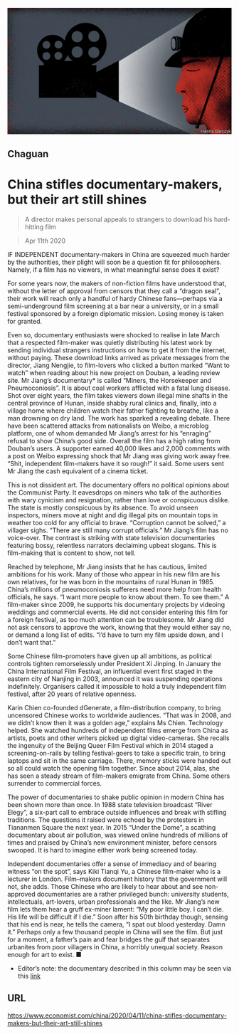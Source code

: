 ![](./images/20200411_CND000_1.jpg)

## Chaguan

# China stifles documentary-makers, but their art still shines

> A director makes personal appeals to strangers to download his hard-hitting film

> Apr 11th 2020

IF INDEPENDENT documentary-makers in China are squeezed much harder by the authorities, their plight will soon be a question fit for philosophers. Namely, if a film has no viewers, in what meaningful sense does it exist?

For some years now, the makers of non-fiction films have understood that, without the letter of approval from censors that they call a “dragon seal”, their work will reach only a handful of hardy Chinese fans—perhaps via a semi-underground film screening at a bar near a university, or in a small festival sponsored by a foreign diplomatic mission. Losing money is taken for granted.

Even so, documentary enthusiasts were shocked to realise in late March that a respected film-maker was quietly distributing his latest work by sending individual strangers instructions on how to get it from the internet, without paying. These download links arrived as private messages from the director, Jiang Nengjie, to film-lovers who clicked a button marked “Want to watch” when reading about his new project on Douban, a leading review site. Mr Jiang’s documentary* is called “Miners, the Horsekeeper and Pneumoconiosis”. It is about coal workers afflicted with a fatal lung disease. Shot over eight years, the film takes viewers down illegal mine shafts in the central province of Hunan, inside shabby rural clinics and, finally, into a village home where children watch their father fighting to breathe, like a man drowning on dry land. The work has sparked a revealing debate. There have been scattered attacks from nationalists on Weibo, a microblog platform, one of whom demanded Mr Jiang’s arrest for his “enraging” refusal to show China’s good side. Overall the film has a high rating from Douban’s users. A supporter earned 40,000 likes and 2,000 comments with a post on Weibo expressing shock that Mr Jiang was giving work away free. “Shit, independent film-makers have it so rough!” it said. Some users sent Mr Jiang the cash equivalent of a cinema ticket.

This is not dissident art. The documentary offers no political opinions about the Communist Party. It eavesdrops on miners who talk of the authorities with wary cynicism and resignation, rather than love or conspicuous dislike. The state is mostly conspicuous by its absence. To avoid unseen inspectors, miners move at night and dig illegal pits on mountain tops in weather too cold for any official to brave. “Corruption cannot be solved,” a villager sighs. “There are still many corrupt officials.” Mr Jiang’s film has no voice-over. The contrast is striking with state television documentaries featuring bossy, relentless narrators declaiming upbeat slogans. This is film-making that is content to show, not tell.

Reached by telephone, Mr Jiang insists that he has cautious, limited ambitions for his work. Many of those who appear in his new film are his own relatives, for he was born in the mountains of rural Hunan in 1985. China’s millions of pneumoconiosis sufferers need more help from health officials, he says. “I want more people to know about them. To see them.” A film-maker since 2009, he supports his documentary projects by videoing weddings and commercial events. He did not consider entering this film for a foreign festival, as too much attention can be troublesome. Mr Jiang did not ask censors to approve the work, knowing that they would either say no, or demand a long list of edits. “I’d have to turn my film upside down, and I don’t want that.”

Some Chinese film-promoters have given up all ambitions, as political controls tighten remorselessly under President Xi Jinping. In January the China International Film Festival, an influential event first staged in the eastern city of Nanjing in 2003, announced it was suspending operations indefinitely. Organisers called it impossible to hold a truly independent film festival, after 20 years of relative openness.

Karin Chien co-founded dGenerate, a film-distribution company, to bring uncensored Chinese works to worldwide audiences. “That was in 2008, and we didn’t know then it was a golden age,” explains Ms Chien. Technology helped. She watched hundreds of independent films emerge from China as artists, poets and other writers picked up digital video-cameras. She recalls the ingenuity of the Beijing Queer Film Festival which in 2014 staged a screening-on-rails by telling festival-goers to take a specific train, to bring laptops and sit in the same carriage. There, memory sticks were handed out so all could watch the opening film together. Since about 2014, alas, she has seen a steady stream of film-makers emigrate from China. Some others surrender to commercial forces.

The power of documentaries to shake public opinion in modern China has been shown more than once. In 1988 state television broadcast “River Elegy”, a six-part call to embrace outside influences and break with stifling traditions. The questions it raised were echoed by the protesters in Tiananmen Square the next year. In 2015 “Under the Dome”, a scathing documentary about air pollution, was viewed online hundreds of millions of times and praised by China’s new environment minister, before censors swooped. It is hard to imagine either work being screened today.

Independent documentaries offer a sense of immediacy and of bearing witness “on the spot”, says Kiki Tianqi Yu, a Chinese film-maker who is a lecturer in London. Film–makers document history that the government will not, she adds. Those Chinese who are likely to hear about and see non-approved documentaries are a rather privileged bunch: university students, intellectuals, art-lovers, urban professionals and the like. Mr Jiang’s new film lets them hear a gruff ex-miner lament: “My poor little boy. I can’t die. His life will be difficult if I die.” Soon after his 50th birthday though, sensing that his end is near, he tells the camera, “I spat out blood yesterday. Damn it.” Perhaps only a few thousand people in China will see the film. But just for a moment, a father’s pain and fear bridges the gulf that separates urbanites from poor villagers in China, a horribly unequal society. Reason enough for art to exist. ■

* Editor’s note: the documentary described in this column may be seen via this [link](https://www.economist.com/https://www.orientindiefilms.com/content/cast-crew/jiang-nengjie/?from=singlemessage&isappinstalled=0)

## URL

https://www.economist.com/china/2020/04/11/china-stifles-documentary-makers-but-their-art-still-shines
